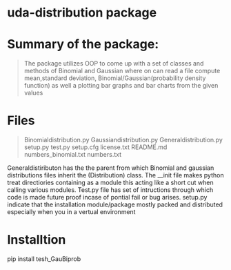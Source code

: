# uda-distribution package

# Summary of the package:
>The package utilizes OOP to come up with a set of classes and methods of Binomial and Gaussian where on can read a file compute mean,standard deviation, Binomial/Gaussian(probability density function) as well a plotting bar graphs and bar charts from the given values

# Files
> Binomialdistribution.py
> Gaussiandistribution.py
> Generaldistribution.py
> setup.py
> test.py
> setup.cfg
> license.txt
> README.md
> numbers_binomial.txt
> numbers.txt

Generaldistiributon has the the parent from which Binomial and gaussian distributions files inherit the (Distribution) class.
The __init file makes python treat directiories containing as a module this acting like a short cut when calling various modules.
Test.py file has set of intructions through which code is made future proof incase of pontial fail or bug arises.
setup.py indicate that the installation module/package mostly packed and distributed especially when you in a vertual environment

# Installtion
pip install tesh_GauBiprob
